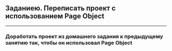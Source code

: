 ## Заданиею. Переписать проект с использованием Page Object
---
### Доработать проект из домашнего задания к предыдущему занятию так, чтобы он использовал Page Object